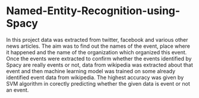 # Named-Entity-Recognition-using-Spacy
In this project data was extracted from twitter, facebook and various other news articles. The aim was to find out the names of the event, place where it happened and the name of the organization which organized this event. Once the events were extracted to confirm whether the events identified by Spacy are really events or not, data from wikipedia was extracted about that event and then machine learning model was trained on some already identified event data from wikipedia. The highest accuracy was given by SVM algorithm in corectly predicting whether the given data is event or not an event.
